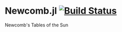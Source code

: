 # Newcomb.jl [![Build Status](https://travis-ci.com/mkretlow/Newcomb.jl.svg?branch=master)](https://travis-ci.com/mkretlow/Newcomb.jl)
Newcomb's Tables of the Sun
